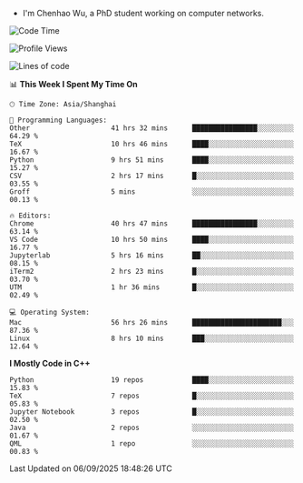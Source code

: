 - I'm Chenhao Wu, a PhD student working on computer networks.

<!--START_SECTION:waka-->
![Code Time](http://img.shields.io/badge/Code%20Time-848%20hrs%2051%20mins-blue)

![Profile Views](http://img.shields.io/badge/Profile%20Views-0-blue)

![Lines of code](https://img.shields.io/badge/From%20Hello%20World%20I%27ve%20Written-12.4%20million%20lines%20of%20code-blue)

📊 **This Week I Spent My Time On** 

```text
🕑︎ Time Zone: Asia/Shanghai

💬 Programming Languages: 
Other                    41 hrs 32 mins      ████████████████░░░░░░░░░   64.29 % 
TeX                      10 hrs 46 mins      ████░░░░░░░░░░░░░░░░░░░░░   16.67 % 
Python                   9 hrs 51 mins       ████░░░░░░░░░░░░░░░░░░░░░   15.27 % 
CSV                      2 hrs 17 mins       █░░░░░░░░░░░░░░░░░░░░░░░░   03.55 % 
Groff                    5 mins              ░░░░░░░░░░░░░░░░░░░░░░░░░   00.13 % 

🔥 Editors: 
Chrome                   40 hrs 47 mins      ████████████████░░░░░░░░░   63.14 % 
VS Code                  10 hrs 50 mins      ████░░░░░░░░░░░░░░░░░░░░░   16.77 % 
Jupyterlab               5 hrs 16 mins       ██░░░░░░░░░░░░░░░░░░░░░░░   08.15 % 
iTerm2                   2 hrs 23 mins       █░░░░░░░░░░░░░░░░░░░░░░░░   03.70 % 
UTM                      1 hr 36 mins        █░░░░░░░░░░░░░░░░░░░░░░░░   02.49 % 

💻 Operating System: 
Mac                      56 hrs 26 mins      ██████████████████████░░░   87.36 % 
Linux                    8 hrs 10 mins       ███░░░░░░░░░░░░░░░░░░░░░░   12.64 % 
```

**I Mostly Code in C++** 

```text
Python                   19 repos            ████░░░░░░░░░░░░░░░░░░░░░   15.83 % 
TeX                      7 repos             █░░░░░░░░░░░░░░░░░░░░░░░░   05.83 % 
Jupyter Notebook         3 repos             █░░░░░░░░░░░░░░░░░░░░░░░░   02.50 % 
Java                     2 repos             ░░░░░░░░░░░░░░░░░░░░░░░░░   01.67 % 
QML                      1 repo              ░░░░░░░░░░░░░░░░░░░░░░░░░   00.83 % 
```




 Last Updated on 06/09/2025 18:48:26 UTC
<!--END_SECTION:waka-->
